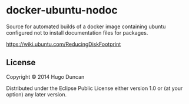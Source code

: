 # docker-ubuntu-nodoc

Source for automated builds of a docker image containing ubuntu
configured not to install documentation files for packages.

https://wiki.ubuntu.com/ReducingDiskFootprint

## License

Copyright © 2014 Hugo Duncan

Distributed under the Eclipse Public License either version 1.0 or (at
your option) any later version.
